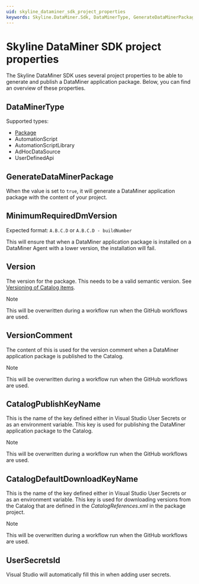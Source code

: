 ```yaml
---
uid: skyline_dataminer_sdk_project_properties
keywords: Skyline.DataMiner.Sdk, DataMinerType, GenerateDataMinerPackage, MinimumRequiredDmVersion, VersionComment, CatalogPublishKeyName, CatalogDefaultDownloadKeyName, UserSecretsId
---
```


# Skyline DataMiner SDK project properties

The Skyline DataMiner SDK uses several project properties to be able to generate and publish a DataMiner application package. Below, you can find an overview of these properties.

## DataMinerType

Supported types:

- [Package](xref:skyline_dataminer_sdk_dataminer_package_project)
- AutomationScript
- AutomationScriptLibrary
- AdHocDataSource
- UserDefinedApi

## GenerateDataMinerPackage

When the value is set to `true`, it will generate a DataMiner application package with the content of your project.

## MinimumRequiredDmVersion

Expected format: `A.B.C.D` or `A.B.C.D - buildNumber`

This will ensure that when a DataMiner application package is installed on a DataMiner Agent with a lower version, the installation will fail.

## Version

The version for the package. This needs to be a valid semantic version. See [Versioning of Catalog items](xref:About_the_Catalog_app#versioning-of-catalog-items).

> [!NOTE]
> This will be overwritten during a workflow run when the GitHub workflows are used.

## VersionComment

The content of this is used for the version comment when a DataMiner application package is published to the Catalog.

> [!NOTE]
> This will be overwritten during a workflow run when the GitHub workflows are used.

## CatalogPublishKeyName

This is the name of the key defined either in Visual Studio User Secrets or as an environment variable. This key is used for publishing the DataMiner application package to the Catalog.

> [!NOTE]
> This will be overwritten during a workflow run when the GitHub workflows are used.

## CatalogDefaultDownloadKeyName

This is the name of the key defined either in Visual Studio User Secrets or as an environment variable. This key is used for downloading versions from the Catalog that are defined in the *CatalogReferences.xml* in the package project.

> [!NOTE]
> This will be overwritten during a workflow run when the GitHub workflows are used.

## UserSecretsId

Visual Studio will automatically fill this in when adding user secrets.

